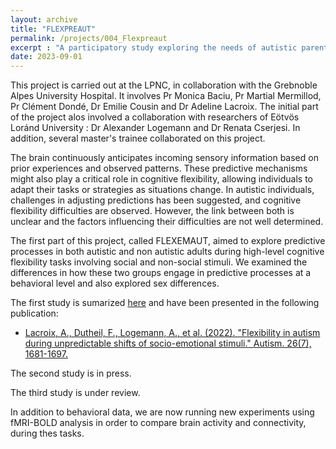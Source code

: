 ```yaml
---
layout: archive
title: "FLEXPREAUT"
permalink: /projects/004_Flexpreaut
excerpt : "A participatory study exploring the needs of autistic parents and professionals' views on autistic parenthood."
date: 2023-09-01
---
```


This project is carried out at the LPNC, in collaboration with the Grebnoble Alpes University Hospital. 
It involves Pr Monica Baciu, Pr Martial Mermillod, Pr Clément Dondé, Dr Emilie Cousin and Dr Adeline Lacroix. 
The initial part of the project alos involved a collaboration with researchers of Eötvös Loránd University : Dr Alexander Logemann and Dr Renata Cserjesi. 
In addition, several master's trainee collaborated on this project. 

The brain continuously anticipates incoming sensory information based on prior experiences and observed patterns. 
These predictive mechanisms might also play a critical role in cognitive flexibility, allowing individuals to adapt their tasks or strategies as situations change. 
In autistic individuals, challenges in adjusting predictions has been suggested, and cognitive flexibility difficulties are observed. 
However, the link between both is unclear and the factors influencing their difficulties are not well determined.

The first part of this project, called FLEXEMAUT, aimed to explore predictive processes in both autistic and non autistic adults during high-level cognitive flexibility tasks involving social and non-social stimuli. 
We examined the differences in how these two groups engage in predictive processes at a behavioral level and also explored sex differences.

The first study is sumarized [here](../_publications/2021-10-Flexibility-in-autism-during-unpredictable-shifts.md) and have been presented in the following publication:
- [Lacroix, A., Dutheil, F., Logemann, A., et al. (2022). "Flexibility in autism during unpredictable shifts of socio-emotional stimuli." Autism. 26(7), 1681-1697.](https://hal.science/hal-03563100)

The second study is in press.

The third study is under review.

In addition to behavioral data, we are now running new experiments using fMRI-BOLD analysis in order to compare brain activity and connectivity, during thes tasks.
